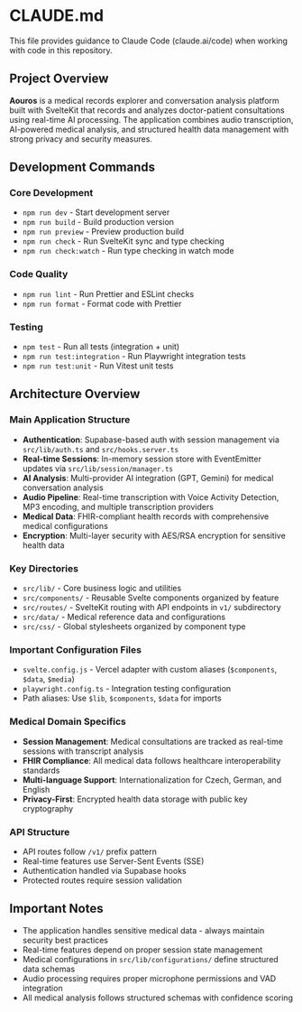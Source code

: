# CLAUDE.md

This file provides guidance to Claude Code (claude.ai/code) when working with code in this repository.

## Project Overview

**Aouros** is a medical records explorer and conversation analysis platform built with SvelteKit that records and analyzes doctor-patient consultations using real-time AI processing. The application combines audio transcription, AI-powered medical analysis, and structured health data management with strong privacy and security measures.

## Development Commands

### Core Development
- `npm run dev` - Start development server
- `npm run build` - Build production version
- `npm run preview` - Preview production build
- `npm run check` - Run SvelteKit sync and type checking
- `npm run check:watch` - Run type checking in watch mode

### Code Quality
- `npm run lint` - Run Prettier and ESLint checks
- `npm run format` - Format code with Prettier

### Testing
- `npm test` - Run all tests (integration + unit)
- `npm run test:integration` - Run Playwright integration tests
- `npm run test:unit` - Run Vitest unit tests

## Architecture Overview

### Main Application Structure
- **Authentication**: Supabase-based auth with session management via `src/lib/auth.ts` and `src/hooks.server.ts`
- **Real-time Sessions**: In-memory session store with EventEmitter updates via `src/lib/session/manager.ts`
- **AI Analysis**: Multi-provider AI integration (GPT, Gemini) for medical conversation analysis
- **Audio Pipeline**: Real-time transcription with Voice Activity Detection, MP3 encoding, and multiple transcription providers
- **Medical Data**: FHIR-compliant health records with comprehensive medical configurations
- **Encryption**: Multi-layer security with AES/RSA encryption for sensitive health data

### Key Directories
- `src/lib/` - Core business logic and utilities
- `src/components/` - Reusable Svelte components organized by feature
- `src/routes/` - SvelteKit routing with API endpoints in `v1/` subdirectory
- `src/data/` - Medical reference data and configurations
- `src/css/` - Global stylesheets organized by component type

### Important Configuration Files
- `svelte.config.js` - Vercel adapter with custom aliases (`$components`, `$data`, `$media`)
- `playwright.config.ts` - Integration testing configuration
- Path aliases: Use `$lib`, `$components`, `$data` for imports

### Medical Domain Specifics
- **Session Management**: Medical consultations are tracked as real-time sessions with transcript analysis
- **FHIR Compliance**: All medical data follows healthcare interoperability standards
- **Multi-language Support**: Internationalization for Czech, German, and English
- **Privacy-First**: Encrypted health data storage with public key cryptography

### API Structure
- API routes follow `/v1/` prefix pattern
- Real-time features use Server-Sent Events (SSE)
- Authentication handled via Supabase hooks
- Protected routes require session validation

## Important Notes

- The application handles sensitive medical data - always maintain security best practices
- Real-time features depend on proper session state management
- Medical configurations in `src/lib/configurations/` define structured data schemas
- Audio processing requires proper microphone permissions and VAD integration
- All medical analysis follows structured schemas with confidence scoring